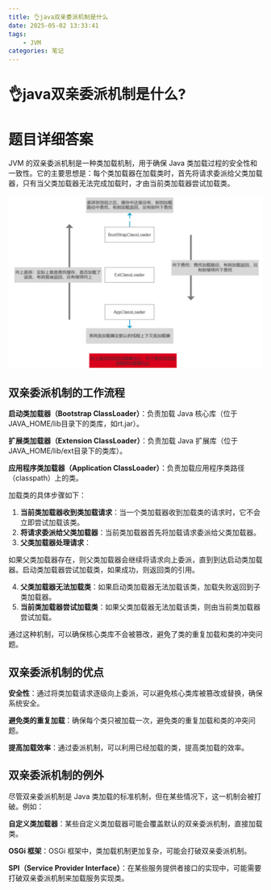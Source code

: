 ```yaml
---
title: 👌java双亲委派机制是什么
date: 2025-05-02 13:33:41
tags:
	- JVM
categories: 笔记
--- 
```

# 👌java双亲委派机制是什么?

# 题目详细答案
JVM 的双亲委派机制是一种类加载机制，用于确保 Java 类加载过程的安全性和一致性。它的主要思想是：每个类加载器在加载类时，首先将请求委派给父类加载器，只有当父类加载器无法完成加载时，才由当前类加载器尝试加载类。

![1725898211982-d09b6999-76ec-4ab2-9720-b89c0a8fc87f.png](./img/NoYLGZ3O7K1yv5z_/1725898211982-d09b6999-76ec-4ab2-9720-b89c0a8fc87f-847285.png)

## 双亲委派机制的工作流程
**启动类加载器（Bootstrap ClassLoader）**：负责加载 Java 核心库（位于JAVA_HOME/lib目录下的类库，如rt.jar）。

**扩展类加载器（Extension ClassLoader）**：负责加载 Java 扩展库（位于JAVA_HOME/lib/ext目录下的类库）。

**应用程序类加载器（Application ClassLoader）**：负责加载应用程序类路径（classpath）上的类。



加载类的具体步骤如下：

1. **当前类加载器收到类加载请求**：当一个类加载器收到加载类的请求时，它不会立即尝试加载该类。
2. **将请求委派给父类加载器**：当前类加载器首先将加载请求委派给父类加载器。
3. **父类加载器处理请求**：

如果父类加载器存在，则父类加载器会继续将请求向上委派，直到到达启动类加载器。启动类加载器尝试加载类，如果成功，则返回类的引用。

4. **父类加载器无法加载类**：如果启动类加载器无法加载该类，加载失败返回到子类加载器。
5. **当前类加载器尝试加载类**：如果父类加载器无法加载该类，则由当前类加载器尝试加载。

通过这种机制，可以确保核心类库不会被篡改，避免了类的重复加载和类的冲突问题。

## 双亲委派机制的优点
**安全性**：通过将类加载请求逐级向上委派，可以避免核心类库被篡改或替换，确保系统安全。

**避免类的重复加载**：确保每个类只被加载一次，避免类的重复加载和类的冲突问题。

**提高加载效率**：通过委派机制，可以利用已经加载的类，提高类加载的效率。

## 双亲委派机制的例外
尽管双亲委派机制是 Java 类加载的标准机制，但在某些情况下，这一机制会被打破。例如：

**自定义类加载器**：某些自定义类加载器可能会覆盖默认的双亲委派机制，直接加载类。

**OSGi 框架**：OSGi 框架中，类加载机制更加复杂，可能会打破双亲委派机制。

**SPI（Service Provider Interface）**：在某些服务提供者接口的实现中，可能需要打破双亲委派机制来加载服务实现类。